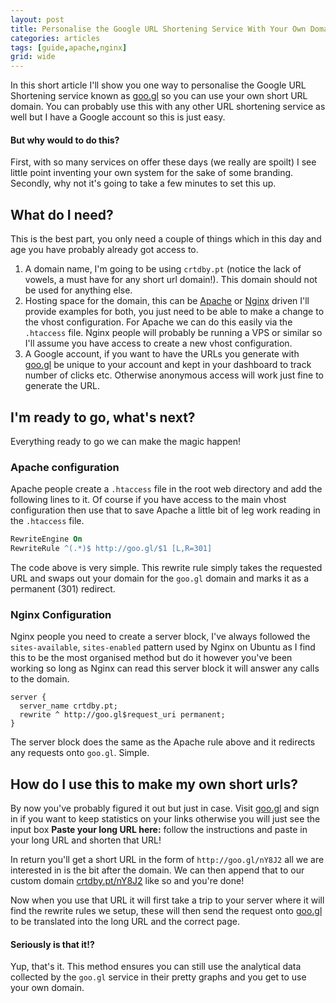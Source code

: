 ```yaml
---
layout: post
title: Personalise the Google URL Shortening Service With Your Own Domain
categories: articles
tags: [guide,apache,nginx]
grid: wide
---
```


In this short article I'll show you one way to personalise the Google URL Shortening service known as [goo.gl](http://goo.gl) so you can use your own short URL domain. You can probably use this with any other URL shortening service as well but I have a Google account so this is just easy.

#### But why would to do this?
First, with so many services on offer these days (we really are spoilt) I see little point inventing your own system for the sake of some branding. Secondly, why not it's going to take a few minutes to set this up.

## What do I need?
This is the best part, you only need a couple of things which in this day and age you have probably already got access to.

1. A domain name, I'm going to be using `crtdby.pt` (notice the lack of vowels, a must have for any short url domain!). This domain should not be used for anything else.
2. Hosting space for the domain, this can be [Apache](http://httpd.apache.org/) or [Nginx](http://wiki.nginx.org/) driven I'll provide examples for both, you just need to be able to make a change to the vhost configuration. For Apache we can do this easily via the `.htaccess` file. Nginx people will probably be running a VPS or similar so I'll assume you have access to create a new vhost configuration.
3. A Google account, if you want to have the URLs you generate with [goo.gl](http://goo.gl) be unique to your account and kept in your dashboard to track number of clicks etc. Otherwise anonymous access will work just fine to generate the URL.

## I'm ready to go, what's next?
Everything ready to go we can make the magic happen! 

### Apache configuration
Apache people create a `.htaccess` file in the root web directory and add the following lines to it. Of course if you have access to the main vhost configuration then use that to save Apache a little bit of leg work reading in the `.htaccess` file.

```apache
RewriteEngine On
RewriteRule ^(.*)$ http://goo.gl/$1 [L,R=301]
```

The code above is very simple. This rewrite rule simply takes the requested URL and swaps out your domain for the `goo.gl` domain and marks it as a permanent (301) redirect.

### Nginx Configuration
Nginx people you need to create a server block, I've always followed the `sites-available`, `sites-enabled` pattern used by Nginx on Ubuntu as I find this to be the most organised method but do it however you've been working so long as Nginx can read this server block it will answer any calls to the domain.

```nginx
server {
  server_name crtdby.pt;
  rewrite ^ http://goo.gl$request_uri permanent;
}
```

The server block does the same as the Apache rule above and it redirects any requests onto `goo.gl`. Simple.

## How do I use this to make my own short urls?
By now you've probably figured it out but just in case. Visit [goo.gl](http://goo.gl/) and sign in if you want to keep statistics on your links otherwise you will just see the input box **Paste your long URL here:** follow the instructions and paste in your long URL and shorten that URL!

In return you'll get a short URL in the form of `http://goo.gl/nY8J2` all we are interested in is the bit after the domain. We can then append that to our custom domain [crtdby.pt/nY8J2](http://crtdby.pt/nY8J2) like so and you're done! 

Now when you use that URL it will first take a trip to your server where it will find the rewrite rules we setup, these will then send the request onto [goo.gl](http://goo.gl) to be translated into the long URL and the correct page. 

#### Seriously is that it!?
Yup, that's it. This method ensures you can still use the analytical data collected by the `goo.gl` service in their pretty graphs and you get to use your own domain.